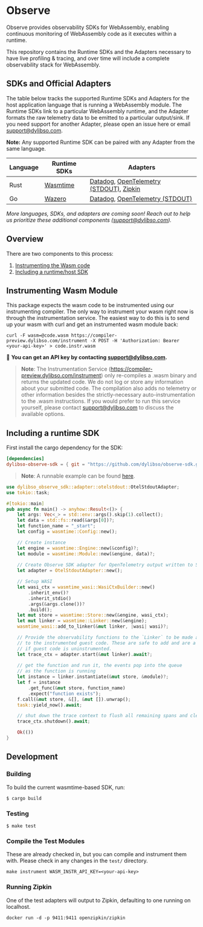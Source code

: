 # Observe

Observe provides observability SDKs for WebAssembly, enabling continuous monitoring of WebAssembly code as it executes within a runtime. 

This repository contains the Runtime SDKs and the Adapters necessary to have live profiling & tracing, and over time will include a complete observability stack for WebAssembly.

## SDKs and Official Adapters

The table below tracks the supported Runtime SDKs and Adapters for the host application language that is running a WebAssembly module. The Runtime SDKs link to a particular WebAssembly runtime, and the Adapter formats the raw telemetry data to be emitted to a particular output/sink. If you need support for another Adapter, please open an issue here or email [support@dylibso.com](mailto:support@dylibso.com).

**Note:** Any supported Runtime SDK can be paired with any Adapter from the same language. 

| Language | Runtime SDKs | Adapters |
| -------- | ------------ | -------- |
| Rust | [Wasmtime](/rust) | [Datadog](/rust/src/adapter/datadog.rs), [OpenTelemetry (STDOUT)](/rust/src/adapter/otelstdout.rs), [Zipkin](/rust/src/adapter/zipkin.rs) |
| Go | [Wazero](/go) | [Datadog](/go/adapter/datadog/), [OpenTelemetry (STDOUT)](/go/adapter/otel_stdout/) | 


_More languages, SDKs, and adapters are coming soon! Reach out to help us prioritize these additional components ([support@dylibso.com](mailto:support@dylibso.com))._


## Overview

There are two components to this process:

1. [Instrumenting the Wasm code](#instrumenting-wasm-module)
2. [Including a runtime/host SDK](#including-a-runtime-sdk)


## Instrumenting Wasm Module

This package expects the wasm code to be instrumented using our instrumenting compiler. The only way to instrument your wasm right now is through the instrumentation service. The easiest way to do this is to send up your wasm with curl and get an instrumented wasm module back:

```
curl -F wasm=@code.wasm https://compiler-preview.dylibso.com/instrument -X POST -H 'Authorization: Bearer <your-api-key>' > code.instr.wasm
```

:key: **You can get an API key by contacting [support@dylibso.com](mailto:support@dylibso.com).**

> **Note**: The Instrumentation Service (https://compiler-preview.dylibso.com/instrument) only re-compiles a .wasm binary and returns the updated code. We do not log or store any information about your submitted code. The compilation also adds no telemetry or other information besides the strictly-necessary auto-instrumentation to the .wasm instructions. If you would prefer to run this service yourself, please contact [support@dylibso.com](mailto:support@dylibso.com) to discuss the available options.


## Including a runtime SDK

First install the cargo dependency for the SDK:

```toml
[dependencies]
dylibso-observe-sdk = { git = "https://github.com/dylibso/observe-sdk.git" }
```

> **Note**: A runnable example can be found [here](rust/examples/otel-stdout.rs).

```rust
use dylibso_observe_sdk::adapter::otelstdout::OtelStdoutAdapter;
use tokio::task;

#[tokio::main]
pub async fn main() -> anyhow::Result<()> {
    let args: Vec<_> = std::env::args().skip(1).collect();
    let data = std::fs::read(&args[0])?;
    let function_name = "_start";
    let config = wasmtime::Config::new();

    // Create instance
    let engine = wasmtime::Engine::new(&config)?;
    let module = wasmtime::Module::new(&engine, data)?;
    
    // Create Observe SDK adapter for OpenTelemetry output written to STDOUT
    let adapter = OtelStdoutAdapter::new();

    // Setup WASI
    let wasi_ctx = wasmtime_wasi::WasiCtxBuilder::new()
        .inherit_env()?
        .inherit_stdio()
        .args(&args.clone())?
        .build();
    let mut store = wasmtime::Store::new(&engine, wasi_ctx);
    let mut linker = wasmtime::Linker::new(&engine);
    wasmtime_wasi::add_to_linker(&mut linker, |wasi| wasi)?;

    // Provide the observability functions to the `Linker` to be made available
    // to the instrumented guest code. These are safe to add and are a no-op
    // if guest code is uninstrumented.
    let trace_ctx = adapter.start(&mut linker).await?;
    
    // get the function and run it, the events pop into the queue
    // as the function is running
    let instance = linker.instantiate(&mut store, &module)?;
    let f = instance
        .get_func(&mut store, function_name)
        .expect("function exists");
    f.call(&mut store, &[], &mut []).unwrap();
    task::yield_now().await;

    // shut down the trace context to flush all remaining spans and cleanup
    trace_ctx.shutdown().await;

    Ok(())
}
```

## Development

### Building

To build the current wasmtime-based SDK, run:

```
$ cargo build
```

### Testing

```
$ make test
```

### Compile the Test Modules

These are already checked in, but you can compile and instrument them with. Please check in any changes in the `test/` directory.

```
make instrument WASM_INSTR_API_KEY=<your-api-key>
```

### Running Zipkin

One of the test adapters will output to Zipkin, defaulting to one running on localhost.

    docker run -d -p 9411:9411 openzipkin/zipkin
